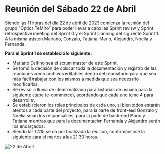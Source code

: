 # Reunión del Sábado 22 de Abril

Siendo las 11 horas del día 22 de abril de 2023 comienza la reunión del grupo “Óptica TeMiro” para poder llevar a cabo las Sprint review y Sprint retrospective meeting del Sprint 0 y el Sprint planning del siguiente Sprint 1.
A la misma asisten Mariano, Gonzalo, Tatiana, Mario, Alejandro, Noelia y Fernanda.

**Para el Sprint 1 se estableció lo siguiente:**

- Mariano Delfino sea el scrum master de este Sprint. 
- Se tomó la decisión de colocar toda la documentación y registro de las reuniones como archivos editables dentro del repositorio para que sea más fácil trabajar con los mismos a medida que sea necesario modificarlos. 
- Se revisó la lluvia de ideas realizada para historias de usuario para la siguiente etapa (e-commerce), acordando que cada uno tome 4 para desarrollar. 
- Se establecieron los roles principales de cada uno, si bien todos estarán atentos a cada parte del proyecto, para la parte de front-end  Gonzalo y Noelia serán los responsables, para la parte de back-end Mario y Tatiana mientras que para la documentación Fernanda y Alejandro serán los encargados. 
- Siendo las 12:15 se da por finalizada la reunión, confirmándose la siguiente para el martes a las 21:30 horas.

![22 de Abril1](https://user-images.githubusercontent.com/106089568/234434966-267125bf-465f-4065-afb1-bf9b9a42d4ea.png)
